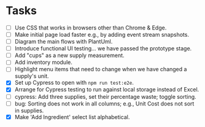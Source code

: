 # Tasks

- [ ] Use CSS that works in browsers other than Chrome & Edge.
- [ ] Make initial page load faster e.g., by adding event stream snapshots.
- [ ] Diagram the main flows with PlantUml.
- [ ] Introduce functional UI testing... we have passed the prototype stage.
- [ ] Add "cups" as a new supply measurement.
- [ ] Add inventory module.
- [ ] Highlight menu items that need to change when we have changed a supply's unit.
- [x] Set up Cypress to open with `npm run test:e2e`.
- [x] Arrange for Cypress testing to run against local storage instead of Excel.
- [ ] cypress: Add three supplies, set their percentage waste; toggle sorting.
- [ ] bug: Sorting does not work in all columns; e.g., Unit Cost does not sort in supplies.
- [x] Make 'Add Ingredient' select list alphabetical.
